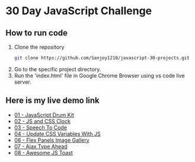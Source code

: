 # 30 Day JavaScript Challenge

## How to run code

1. Clone the repository
   ```sh
   git clone https://github.com/Sanjoy1210/javascript-30-projects.git
   ```
2. Go to the specific project directory.
3. Run the 'index.html' file in Google Chrome Browser using vs code live server.

## Here is my live demo link

- [01 - JavaScript Drum Kit](https://awesome-js-drum-kit.netlify.app/)
- [02 - JS and CSS Clock](https://nice-js-clock.netlify.app/)
- [03 - Speech To Code](https://speech-to-code.netlify.app/)
- [04 - Update CSS Variables With JS](https://css-variables-update.netlify.app/)
- [06 - Flex Panels Image Gallery](https://flex-panel-images-gallery.netlify.app/)
- [07 - Ajax Type Ahead](https://ajax-search-place.netlify.app/)
- [08 - Awesome JS Toast](https://js-toast.netlify.app/)
